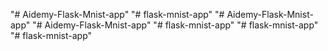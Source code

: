 "# Aidemy-Flask-Mnist-app" 
"# flask-mnist-app" 
"# Aidemy-Flask-Mnist-app" 
"# Aidemy-Flask-Mnist-app" 
"# flask-mnist-app" 
"# flask-mnist-app" 
"# flask-mnist-app" 
